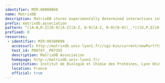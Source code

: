 ```yaml
---
identifier: MIR:00000068
name: MatrixDB
description: MatrixDB stores experimentally determined interactions involving at least one extracellular biomolecule. It includes mostly protein-protein and protein-glycosaminoglycan interactions, as well as interactions with lipids and cations.
prefix: matrixdb.association
pattern: ^([A-N,R-Z][0-9][A-Z][A-Z, 0-9][A-Z, 0-9][0-9])_.*|([O,P,Q][0-9][A-Z, 0-9][A-Z, 0-9][A-Z, 0-9][0-9]_.*)|(GAG_.*)|(MULT_.*)|(PFRAG_.*)|(LIP_.*)|(CAT_.*)$
prefixed: 0
resources:
 - identifier: MIR:00100098
   accessurl: http://matrixdb.univ-lyon1.fr//cgi-bin/current/newPort?type=association&value=${id}&class=Association
   test_id: P00747__P07355
   description: MatrixDB Association
   homepage: http://matrixdb.univ-lyon1.fr/
   institution: Institut de Biologie et Chimie des Protéines, Lyon University
   location: France
   official: true
---
```

